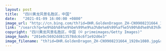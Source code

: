 ```yaml
---
layout: post
title:  "四川黄龙风景名胜区，中国"
date:   "2021-01-09 16:00:00 +0800"
image_url: "http://cn.bing.com/th?id=OHR.GoldenDragon_ZH-CN9908231664_1920x1080.jpg&rf=LaDigue_1920x1080.jpg&pid=hp"
link: "/search?q=%e9%bb%84%e9%be%99%e9%a3%8e%e6%99%af%e5%90%8d%e8%83%9c%e5%8c%ba&form=hpcapt&mkt=zh-cn"
copyright: "四川黄龙风景名胜区，中国 (© primeimages/Getty Images)"
image_hash: "201e0c5692dd813578dc6c6f1e92d6e3"
image_filename: "th?id=OHR.GoldenDragon_ZH-CN9908231664_1920x1080.jpg&rf=LaDigue_1920x1080.jpg&pid=hp"
---
```

